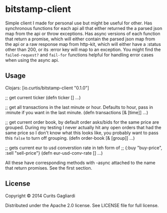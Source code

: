 # bitstamp-client

Simple client I made for personal use but might be useful for other.  Has synchronous functions for each api all that either returned
the a parsed json map from the api or throw exceptions.  Has async 
versions of each function that return a promise, which will either contain the parsed
json map from the api or a raw response map from http-kit, which will either have a :status
other than 200, or its :error key will map to an exception.  You might find the `failed-request?`
and `fail-for` functions helpful for handling error cases when using the async api. 

## Usage

Clojars: [io.curtis/bitstamp-client "0.1.0"]

;; get current ticker
(defn ticker [] ...)

;; get all transactions in the last minute or hour. Defaults to hour, pass in :minute if you want in the last minute.
(defn transactions [& [time]] ...)

;; get current order book, by default order asks/bids for the same price are grouped.  During my testing I never actually hit any open orders that had the same price so I don't know what this looks like, you probably want to pass this `false` to turn off grouping.
(defn order-book [& [group]] ...)

;; gets current eur to usd converstion rate in teh form of
;; {:buy "buy-price", :sell "sell-price"}
(defn eur-usd-conv-rate [] ...)

All these have corresponding methods with -async attached to the name
that return promises. See the first section.

## License

Copyright © 2014 Curits Gagliardi

Distributed under the Apache 2.0 license. See LICENSE file for full license.
